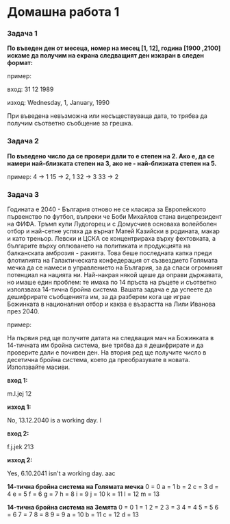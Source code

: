 # Домашна работа 1

### Задача 1
**По въведен ден от месеца, номер на месец [1, 12], година [1900 ,2100] искаме да получим на екрана следващият ден изкаран в следен формат:**

пример:

вход: 31 12 1989

изход: Wednesday, 1, January, 1990

При въведена невъзможна или несъществуваща дата, то трябва да получим съответно съобщение за грешка.

### Задача 2
**По въведено число да се провери дали то е степен на 2. Ако е, да се намери най-близката степен на 3, ако не - най-близката степен на 5.**

пример:
4 -> 1
15 -> 2, 1
32 -> 3
33 -> 2

### Задача 3
Годината е 2040 - България отново не се класира за Европейското първенство по футбол, въпреки че Боби Михайлов стана вицепрезидент на ФИФА. Тръмп купи Лудогорец и с Домусчиев основаха волейболен отбор и най-сетне успяха да върнат Матей Казийски в родината, макар и като треньор. Левски и ЦСКА се концентрираха върху фехтовката, а българите върху оплюването на политиката и продукцията на балканската амброзия - ракията. Това беше последната капка преди флотилията на Галактическата конфедерация от съзвездието Голямата мечка да се намеси в управлението на България, за да спаси огромният потенциал на нацията ни. Най-накрая някой щеше да оправи държавата, но имаше един проблем: те имаха по 14 пръста на ръцете и съответно използваха 14-тична бройна система. Вашата задача е да успеете да дешифрирате съобщенията им, за да разберем кога ще играе Божинката в националния отбор и каква е възрастта на Лили Иванова през 2040.

пример:

На първия ред ще получите датата на следващия мач на Божинката в 14-тичната им бройна система, вие трябва да я дешифрирате и да проверите дали е почивен ден.
На втория ред ще получите число в десетична бройна система, което да преобразувате в новата.
Използвайте масиви.

**вход 1:**

m.l.jej
12

**изход 1:**

No, 13.12.2040 is a working day.
l

**вход 2:**

f.j.jek
213

**изход 2:**

Yes, 6.10.2041 isn't a working day.
aac

**14-тична бройна система на Голямата мечка**
0 = 0
a = 1
b = 2
c = 3
d = 4
e = 5
f = 6
g = 7
h = 8
i = 9
j = 10
k = 11
l = 12
m = 13

**14-тична бройна система на Земята**
0 = 0
1 = 1
2 = 2
3 = 3
4 = 4
5 = 5
6 = 6
7 = 7
8 = 8
9 = 9
a = 10
b = 11
c = 12
d = 13
